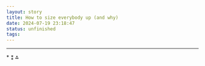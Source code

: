 ```yaml
---
layout: story
title: How to size everybody up (and why)
date: 2024-07-19 23:18:47
status: unfinished
tags:
---
```




---

\*
⁑
⁂